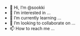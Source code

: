 - 👋 Hi, I’m @sookki
- 👀 I’m interested in ...
- 🌱 I’m currently learning ...
- 💞️ I’m looking to collaborate on ...
- 📫 How to reach me ...

<!---
sookki/sookki is a ✨ special ✨ repository because its `README.md` (this file) appears on your GitHub profile.
You can click the Preview link to take a look at your changes.
--->
